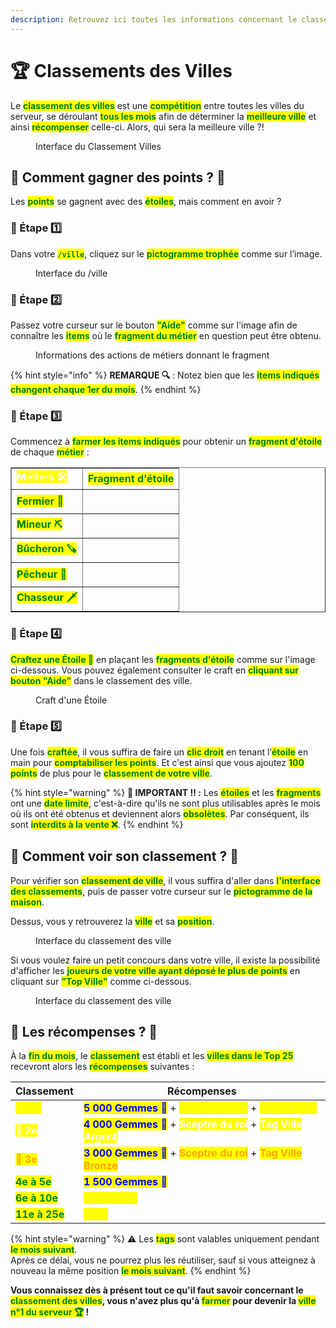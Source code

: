 ```yaml
---
description: Retrouvez ici toutes les informations concernant le classement des villes
---
```


# 🏆 Classements des Villes

Le <mark style="color:green;">**classement des villes**</mark> est une <mark style="color:green;">**compétition**</mark> entre toutes les villes du serveur, se déroulant <mark style="color:green;">**tous les mois**</mark> afin de déterminer la <mark style="color:green;">**meilleure ville**</mark> et ainsi <mark style="color:green;">**récompenser**</mark> celle-ci. Alors, qui sera la meilleure ville ?!

<figure><img src="../.gitbook/assets/Les_Villes/Classement/InterfaceClassement.png" alt=""><figcaption>Interface du Classement Villes</figcaption></figure>

## 💠 Comment gagner des points ? 🌠
Les <mark style="color:green;">**points**</mark> se gagnent avec des <mark style="color:green;">**étoiles**</mark>, mais comment en avoir ?

### 🔷 Étape 1️⃣
Dans votre <mark style="color:green;">**`/ville`**</mark>, cliquez sur le <mark style="color:green;">**pictogramme trophée**</mark> comme sur l’image.

<figure><img src="../.gitbook/assets/Les_Villes/Classement/InterfaceVille.png" alt=""><figcaption>Interface du /ville</figcaption></figure>

### 🔷 Étape 2️⃣
Passez votre curseur sur le bouton <mark style="color:green;">**"Aide"**</mark> comme sur l'image afin de connaître les <mark style="color:green;">**items**</mark> où le <mark style="color:green;">**fragment du métier**</mark> en question peut être obtenu.

<figure><img src="../.gitbook/assets/Les_Villes/Classement/InfoItems.png" alt=""><figcaption>Informations des actions de métiers donnant le fragment</figcaption></figure>

{% hint style="info" %}
**REMARQUE 🔍** : Notez bien que les <mark style="color:green;">**items indiqués changent chaque 1er du mois**</mark>.
{% endhint %}

### 🔷 Étape 3️⃣
Commencez à <mark style="color:green;">**farmer les items indiqués**</mark> pour obtenir un <mark style="color:green;">**fragment d'étoile**</mark> de chaque <mark style="color:green;">**métier**</mark> :

<table border="1" cellspacing="0" cellpadding="6">
 <tr> 
  <td><mark style="color:white;"><strong>Métiers 🛠</strong></mark></td> <td><mark style="color:green;"><strong>Fragment d'étoile</strong></mark></td>
 </tr>
  <tr>
   <td><mark style="color:green;"><strong>Fermier 🌾</strong></mark></td>
   <td>
    <figure>
     <img src="../.gitbook/assets/Les_Villes/Classement/FragmentFermier.png" alt="">
    </figure>
   </td>
  </tr>
  <tr>
   <td><mark style="color:green;"><strong>Mineur ⛏️</strong></mark></td>
   <td>
    <figure>
     <img src="../.gitbook/assets/Les_Villes/Classement/FragmentMineur.png" alt="">
    </figure>
   </td>
  </tr>
  <tr>
   <td><mark style="color:green;"><strong>Bûcheron 🪚</strong></mark></td>
   <td>
    <figure>
     <img src="../.gitbook/assets/Les_Villes/Classement/FragmentBucheron.png" alt="">
      </figure>
   </td>
  </tr>
  <tr>
   <td><mark style="color:green;"><strong>Pêcheur 🎣</strong></mark></td>
   <td>
    <figure>
     <img src="../.gitbook/assets/Les_Villes/Classement/FragmentPecheur.png" alt="">
    </figure>
   </td>
  </tr>
  <tr>
   <td><mark style="color:green;"><strong>Chasseur 🗡️</strong></mark></td>
   <td>
    <figure>
     <img src="../.gitbook/assets/Les_Villes/Classement/FragmentChasseur.png" alt="">
    </figure>
   </td>
  </tr>
 </table>

### 🔷 Étape 4️⃣
<mark style="color:green;">**Craftez une Étoile 🌟**</mark> en plaçant les <mark style="color:green;">**fragments d'étoile**</mark> comme sur l'image ci-dessous. Vous pouvez également consulter le craft en <mark style="color:green;">**cliquant sur bouton "Aide"**</mark> dans le classement des ville.

<figure><img src="../.gitbook/assets/Les_Villes/Classement/CraftEtoile.png" alt=""><figcaption>Craft d'une Étoile</figcaption></figure>

### 🔷 Étape 5️⃣
Une fois <mark style="color:green;">**craftée**</mark>, il vous suffira de faire un <mark style="color:green;">**clic droit**</mark> en tenant l’<mark style="color:green;">**étoile**</mark> en main pour <mark style="color:green;">**comptabiliser les points**</mark>. Et c'est ainsi que vous ajoutez <mark style="color:green;">**100 points**</mark> de plus pour le <mark style="color:green;">**classement de votre ville**</mark>.

{% hint style="warning" %}
**🚨 IMPORTANT ‼ :** Les <mark style="color:green;">**étoiles**</mark> et les <mark style="color:green;">**fragments**</mark> ont une <mark style="color:green;">**date limite**</mark>, c'est-à-dire qu'ils ne sont plus utilisables après le mois où ils ont été obtenus et deviennent alors <mark style="color:green;">**obsolètes**</mark>. Par conséquent, ils sont <mark style="color:green;">**interdits à la vente ❌**</mark>.
{% endhint %}

## 💠 Comment voir son classement ? 💭
Pour vérifier son <mark style="color:green;">**classement de ville**</mark>, il vous suffira d'aller dans <mark style="color:green;">**l'interface des classements**</mark>, puis de passer votre curseur sur le <mark style="color:green;">**pictogramme de la maison**</mark>.

Dessus, vous y retrouverez la <mark style="color:green;">**ville**</mark> et sa <mark style="color:green;">**position**</mark>.

<figure><img src="../.gitbook/assets/Les_Villes/Classement/MonPlacement.png" alt=""><figcaption>Interface du classement des ville</figcaption></figure>

Si vous voulez faire un petit concours dans votre ville, il existe la possibilité d'afficher les <mark style="color:green;">**joueurs de votre ville ayant déposé le plus de points**</mark> en cliquant sur <mark style="color:green;">**"Top Ville"**</mark> comme ci-dessous.

<figure><img src="../.gitbook/assets/Les_Villes/Classement/MaVille.png" alt=""><figcaption>Interface du classement des ville</figcaption></figure>

## 💠 Les récompenses ? 🎁
À la <mark style="color:green;">**fin du mois**</mark>, le <mark style="color:green;">**classement**</mark> est établi et les <mark style="color:green;">**villes dans le Top 25**</mark> recevront alors les <mark style="color:green;">**récompenses**</mark> suivantes :

| Classement | Récompenses | 
| --------------------------------------------- | --------------------------------------------------------------------------- | 
| <mark style="color:yellow;">**🥇 1er**</mark> | <mark style="color:blue;">**5 000 Gemmes 💎**</mark> + <mark style="color:yellow;">**Sceptre du roi**</mark> + <mark style="color:yellow;">**Tag Ville Or**</mark> | 
| <mark style="color:white;">**🥈 2e**</mark> | <mark style="color:blue;">**4 000 Gemmes 💎**</mark> + <mark style="color:white;">**Sceptre du roi**</mark> + <mark style="color:white;">**Tag Ville Argent**</mark> | 
| <mark style="color:orange;">**🥉 3e**</mark> | <mark style="color:blue;">**3 000 Gemmes 💎**</mark> + <mark style="color:orange;">**Sceptre du roi**</mark> + <mark style="color:orange;">**Tag Ville Bronze**</mark> | 
| <mark style="color:green;">**4e à 5e**</mark>| <mark style="color:blue;">**1 500 Gemmes 💎**</mark> | 
| <mark style="color:green;">**6e à 10e**</mark>| <mark style="color:yellow;">**1M 500K 💲**</mark> | 
| <mark style="color:green;">**11e à 25e**</mark>| <mark style="color:yellow;">**1M 💲**</mark> |

{% hint style="warning" %}
⚠️ Les <mark style="color:green;">**tags**</mark> sont valables uniquement pendant <mark style="color:green;">**le mois suivant**</mark>.  
Après ce délai, vous ne pourrez plus les réutiliser, sauf si vous atteignez à nouveau la même position <mark style="color:green;">**le mois suivant**</mark>.
{% endhint %}

**Vous connaissez dès à présent tout ce qu'il faut savoir concernant le <mark style="color:green;">**classement des villes**</mark>, vous n'avez plus qu'à <mark style="color:green;">**farmer**</mark> pour devenir la <mark style="color:green;">**ville n°1 du serveur 🏆**</mark> !**
